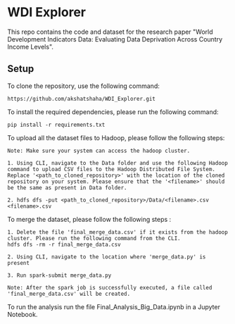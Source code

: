 # WDI Explorer

This repo contains the code and dataset for the research paper "World Development Indicators Data: Evaluating Data Deprivation Across Country Income Levels".

## Setup

To clone the repository, use the following command: 
```
https://github.com/akshatshaha/WDI_Explorer.git
```

To install the required dependencies, please run the following command: 

```
pip install -r requirements.txt
``` 

To upload all the dataset files to Hadoop, please follow the following steps:
```
Note: Make sure your system can access the hadoop cluster.

1. Using CLI, navigate to the Data folder and use the following Hadoop command to upload CSV files to the Hadoop Distributed File System. Replace '<path_to_cloned_repository>' with the location of the cloned repository on your system. Please ensure that the '<filename>' should be the same as present in Data folder.

2. hdfs dfs -put <path_to_cloned_repository>/Data/<filename>.csv <filename>.csv
```
To merge the dataset, please follow the following steps :
```
1. Delete the file 'final_merge_data.csv' if it exists from the hadoop cluster. Please run the following command from the CLI.
hdfs dfs -rm -r final_merge_data.csv

2. Using CLI, navigate to the location where 'merge_data.py' is present

3. Run spark-submit merge_data.py

Note: After the spark job is successfully executed, a file called 'final_merge_data.csv' will be created.
```

To run the analysis run the file Final_Analysis_Big_Data.ipynb in a Jupyter Notebook.
